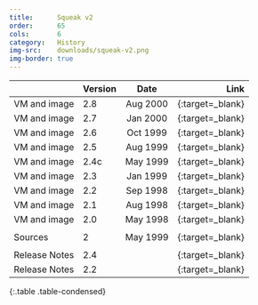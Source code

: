 ```yaml
---
title:      Squeak v2
order:      65
cols:       6
category:   History
img-src:    downloads/squeak-v2.png
img-border: true
---
```


|                   | Version | Date     | Link                                                       |
| ----------------- |:------- |:--------:| ----------------------------------------------------------:|
| VM and image      | 2.8     | Aug 2000 | [<i class="fa fa-external-link"></i>][28]{:target=_blank}  |
| VM and image      | 2.7     | Jan 2000 | [<i class="fa fa-external-link"></i>][27]{:target=_blank}  |
| VM and image      | 2.6     | Oct 1999 | [<i class="fa fa-external-link"></i>][26]{:target=_blank}  |
| VM and image      | 2.5     | Aug 1999 | [<i class="fa fa-external-link"></i>][25]{:target=_blank}  |
| VM and image      | 2.4c    | May 1999 | [<i class="fa fa-external-link"></i>][24]{:target=_blank}  |
| VM and image      | 2.3     | Jan 1999 | [<i class="fa fa-external-link"></i>][23]{:target=_blank}  |
| VM and image      | 2.2     | Sep 1998 | [<i class="fa fa-external-link"></i>][22]{:target=_blank}  |
| VM and image      | 2.1     | Aug 1998 | [<i class="fa fa-external-link"></i>][21]{:target=_blank}  |
| VM and image      | 2.0     | May 1998 | [<i class="fa fa-external-link"></i>][20]{:target=_blank}  |
|                   |         |          |                                                            |
| Sources           | 2       | May 1999 | [<i class="fa fa-download"></i>][2s]{:target=_blank}       |
|                   |         |          |                                                            |
| Release Notes     | 2.4     |          | [<i class="fa fa-external-link"></i>][24r]{:target=_blank} |
| Release Notes     | 2.2     |          | [<i class="fa fa-external-link"></i>][22r]{:target=_blank} |
{:.table .table-condensed}

[28]: https://files.squeak.org/2.8/
[27]: https://files.squeak.org/2.7/
[26]: https://files.squeak.org/2.6/
[25]: https://files.squeak.org/2.5/
[24]: https://files.squeak.org/2.4/
[23]: https://files.squeak.org/2.3/
[22]: https://files.squeak.org/2.2/
[21]: https://files.squeak.org/2.1/
[20]: https://files.squeak.org/2.0/
[2s]: https://files.squeak.org/sources_files/SqueakV2.sources.gz
[24r]: https://wiki.squeak.org/squeak/5782
[22r]: https://wiki.squeak.org/squeak/5809

